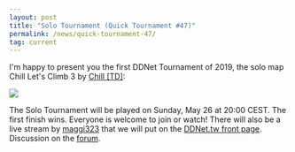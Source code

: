 ```yaml
---
layout: post
title: "Solo Tournament (Quick Tournament #47)"
permalink: /news/quick-tournament-47/
tag: current
---
```


I'm happy to present you the first DDNet Tournament of 2019, the solo map Chill Let's Climb 3 by [Chill [TD]](/mappers/Chill-32--91-TD-93-/):

[<img class="demo" src="/Chill_Let_s_Climb_3.png" />](//forum.ddnet.tw/viewtopic.php?f=33&t=6813)

The Solo Tournament will be played on Sunday, May 26 at 20:00 CEST. The first finish wins. Everyone is welcome to join or watch! There will also be a live stream by [maggi323](https://www.youtube.com/watch?v=_vElENzhMt0) that we will put on the [DDNet.tw front page](/).
Discussion on the [forum](//forum.ddnet.tw/viewtopic.php?f=33&t=6813).
